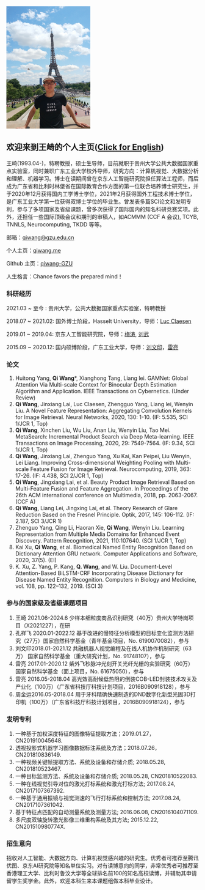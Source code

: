 <img src="me.jpg" width = "220" height = "320">

## 欢迎来到王崎的个人主页([Click for English](English.md))

王崎(1993.04-)，特聘教授，硕士生导师，目前就职于贵州大学公共大数据国家重点实验室，同时兼职广东工业大学校外导师，研究方向：计算机视觉、大数据分析和理解、机器学习。博士在读期间曾在京东人工智能研究院担任算法工程师，而后成为广东省和比利时林堡省在国际教育合作方面的第一位联合培养博士研究生，并于2020年12月获得国内工学博士学位，2021年2月获得国外工程技术博士学位，是广东工业大学第一位获得双博士学位的毕业生。曾发表多篇SCI论文和发明专利，参与了多项国家及省级课题，曾多次获得了国际国内的知名科研竞赛奖项。此外，还担任一些国际顶级会议和期刊的审稿人，如ACMMM (CCF A 会议), TCYB, TNNLS, Neurocomputing, TKDD 等等。

邮箱：qiwang@gzu.edu.cn 

个人主页：[qiwang.me](https://qiwang.me/)

Github 主页：[qiwang-GZU](https://github.com/qiwang-GZU)

人生格言：Chance favors the prepared mind！



### 科研经历

2021.03 ~   至今 :   贵州大学，公共大数据国家重点实验室，特聘教授

2018.07 ~ 2021.02:  国外博士阶段，Hasselt University，导师：[Luc Claesen](https://www.uhasselt.be/fiche?voornaam=luc&naam=claesen#fiche)

2019.01 ~ 2019.04:  京东人工智能研究院，导师：[梅涛](http://taomei.me/), [刘武](http://liuwu.weebly.com/)

2015.09 ~ 2020.12:  国内硕博阶段，广东工业大学，导师：[刘文印](http://www.wislab.cn/liuwy/cv.htm)，[雷亮](https://yzw.gdut.edu.cn/info/1124/4546.htm)


### 论文

1.	Huitong Yang, **Qi Wang***, Xianghong Tang, Liang lei. GAMNet: Global Attention Via Multi-scale Context for Binocular Depth Estimation Algorithm and Application. IEEE Transactions on Cybernetics. (Under Review)
2.	**Qi Wang**, Jinxiang Lai, Luc Claesen, Zhengguo Yang, Liang lei, Wenyin Liu. A Novel Feature Representation: Aggregating Convolution Kernels for Image Retrieval. Neural Networks, 2020, 130: 1-10. (IF: 5.535, SCI 1/JCR 1, Top) 
3.	**Qi Wang**, Xinchen Liu, Wu Liu, Anan Liu, Wenyin Liu, Tao Mei. MetaSearch: Incremental Product Search via Deep Meta-learning. IEEE Transactions on Image Processing, 2020, 29: 7549-7564. (IF: 9.34, SCI 1/JCR 1, Top) 
4.	**Qi Wang**, Jinxiang Lai, Zhenguo Yang, Xu Kai, Kan Peipei, Liu Wenyin, Lei Liang. Improving Cross-dimensional Weighting Pooling with Multi-scale Feature Fusion for Image Retrieval. Neurocomputing, 2019, 363: 17-26. (IF: 4.438, SCI 2/JCR 1, Top)
5.	**Qi Wang**, Jingxiang Lai, et al. Beauty Product Image Retrieval Based on Multi-Feature Fusion and Feature Aggregation. In Proceedings of the 26th ACM international conference on Multimedia, 2018, pp. 2063-2067. (CCF A)
6.	**Qi Wang**, Liang Lei, Jingxing Lai, et al. Theory Research of Glare Reduction Based on the Fresnel Principle. Optik, 2017, 145: 106-112. (IF: 2.187, SCI 3/JCR 1) 
7.	Zhenguo Yang, Qing Li, Haoran Xie, **Qi Wang**, Wenyin Liu. Learning Representation from Multiple Media Domains for Enhanced Event Discovery. Pattern Recognition, 2021, 110:107640. (SCI 1/JCR 1, Top)
8.	Kai Xu, **Qi Wang**, et al. Biomedical Named Entity Recognition Based on Dictionary Attention GRU network. Computer Applications and Software, 2020, 37(5). (EI)
9.	K. Xu, Z. Yang, P. Kang, **Q. Wang**, and W. Liu. Document-Level Attention-Based BiLSTM-CRF Incorporating Disease Dictionary for Disease Named Entity Recognition. Computers in Biology and Medicine, vol. 108, pp. 122–132, 2019. (SCI 3)


### 参与的国家级及省级课题项目
1.	王崎 2021.06-2024.6 少样本细粒度商品识别研究（40万）贵州大学特岗项目（X2021227），在研
2.	孔祥飞 2020.01-2022.12 基于改进的慢特征分析模型的目标变化监测方法研究（27万）国家自然科学基金（青年基金项目，No. 6190070082），参与
3.	刘文印2018.01-2021.12 共融机器人视觉编程及在线人机协作机制研究（63万） 国家自然科学基金（重大研究计划，No. 91748107），参与
4.	雷亮 2017.01-2020.12 紫外飞秒脉冲光刻开关光纤光栅的实验研究（60万）国家自然科学基金（面上项目，No. 61675050），参与
5.	雷亮 2016.05-2018.04 高光效高耐候低热阻的倒装COB-LED封装技术攻关及产业化（100万）（广东省科技厅科技计划项目，2016B090918128），参与
6.	周金运2016.05-2018.04 用于牙科精确快速制造的DND数字化新型光固3D打印机（100万）（广东省科技厅科技计划项目，2016B090918124），参与


### 发明专利
1.	一种基于加权深度特征的图像特征提取方法；2019.01.27，CN201910045648.
2.	透视投影式机器学习图像数据标注系统及方法；2018.07.26，CN201810836149. 
3.	一种视频关键帧提取方法、系统及设备和存储介质; 2018.05.28, CN201810523467.
4.	一种目标监测方法、系统及设备和存储介质; 2018.05.28, CN201810522083.
5.	一种在线视觉引导对位的激光打标系统和激光打标方法; 2017.08.24, CN2017107367392. 
6.	一种基于通用振镜与视觉测速的飞行打标系统和控制方法; 2017.08.24, CN2017107361042.
7.	基于特征点匹配的自动测量系统及测量方法; 2016.06.08, CN2016104071109.
8.	多尺度双轴旋转激光影像三维重构系统及其方法; 2015.12.22, CN201510980774X.

### 招生意向

招收对人工智能、大数据方向、计算机视觉感兴趣的研究生。优秀者可推荐至腾讯优图、京东AI研究院等知名单位实习。对有读博意向的同学，非常优秀者可推荐至香港理工大学、比利时鲁汶大学等全球排名前100的知名高校读博，并辅助其申请留学生奖学金。此外，欢迎本科生来本课题组做本科毕业设计。


